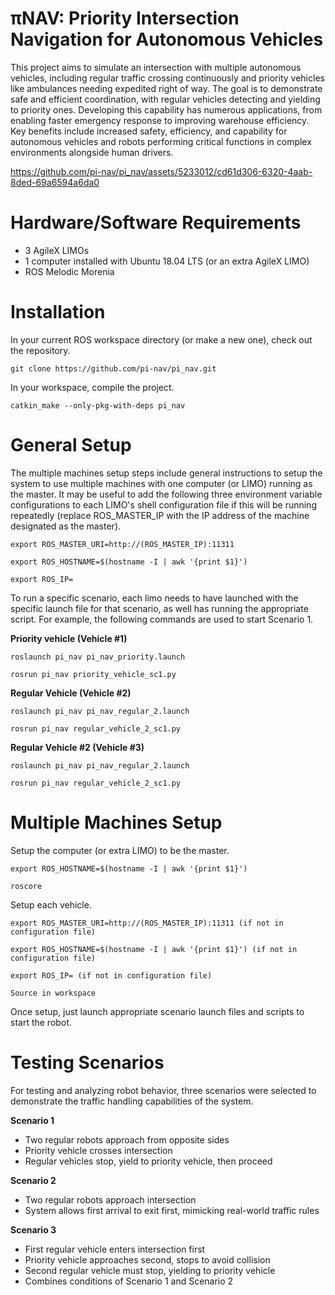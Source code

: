 # πNAV: Priority Intersection Navigation for Autonomous Vehicles

This project aims to simulate an intersection with multiple autonomous vehicles, including regular traffic crossing continuously and priority vehicles like ambulances needing expedited right of way. The goal is to demonstrate safe and efficient coordination, with regular vehicles detecting and yielding to priority ones. Developing this capability has numerous applications, from enabling faster emergency response to improving warehouse efficiency. Key benefits include increased safety, efficiency, and capability for autonomous vehicles and robots performing critical functions in complex environments alongside human drivers.

https://github.com/pi-nav/pi_nav/assets/5233012/cd61d306-6320-4aab-8ded-69a6594a6da0

# Hardware/Software Requirements

- 3 AgileX LIMOs
- 1 computer installed with Ubuntu 18.04 LTS (or an extra AgileX LIMO) 
- ROS Melodic Morenia

# Installation

In your current ROS workspace directory (or make a new one), check out the repository.

```
git clone https://github.com/pi-nav/pi_nav.git
```

In your workspace, compile the project. 

```
catkin_make --only-pkg-with-deps pi_nav
```

# General Setup

The multiple machines setup steps include general instructions to setup the system to use multiple machines with one computer (or LIMO) running as the master. It may be useful to add the following three environment variable configurations to each LIMO's shell configuration file if this will be running repeatedly (replace ROS_MASTER_IP with the IP address of the machine designated as the master).

```
export ROS_MASTER_URI=http://(ROS_MASTER_IP):11311

export ROS_HOSTNAME=$(hostname -I | awk '{print $1}')

export ROS_IP=  
```

To run a specific scenario, each limo needs to have launched with the specific launch file for that scenario, as well has running the appropriate script. For example, the following commands are used to start Scenario 1.


**Priority vehicle (Vehicle #1)**

```
roslaunch pi_nav pi_nav_priority.launch  

rosrun pi_nav priority_vehicle_sc1.py
```

**Regular Vehicle (Vehicle #2)** 

```  
roslaunch pi_nav pi_nav_regular_2.launch

rosrun pi_nav regular_vehicle_2_sc1.py
```

**Regular Vehicle #2 (Vehicle #3)**

```
roslaunch pi_nav pi_nav_regular_2.launch  

rosrun pi_nav regular_vehicle_2_sc1.py
```

# Multiple Machines Setup

Setup the computer (or extra LIMO) to be the master.

```
export ROS_HOSTNAME=$(hostname -I | awk '{print $1}')  

roscore
```

Setup each vehicle.  

```
export ROS_MASTER_URI=http://(ROS_MASTER_IP):11311 (if not in configuration file)

export ROS_HOSTNAME=$(hostname -I | awk '{print $1}') (if not in configuration file)  

export ROS_IP= (if not in configuration file)  

Source in workspace  
```

Once setup, just launch appropriate scenario launch files and scripts to start the robot.

# Testing Scenarios

For testing and analyzing robot behavior, three scenarios were selected to demonstrate the traffic handling capabilities of the system.

**Scenario 1**

- Two regular robots approach from opposite sides
- Priority vehicle crosses intersection  
- Regular vehicles stop, yield to priority vehicle, then proceed

**Scenario 2**

- Two regular robots approach intersection
- System allows first arrival to exit first, mimicking real-world traffic rules

**Scenario 3**

- First regular vehicle enters intersection first
- Priority vehicle approaches second, stops to avoid collision
- Second regular vehicle must stop, yielding to priority vehicle 
- Combines conditions of Scenario 1 and Scenario 2
